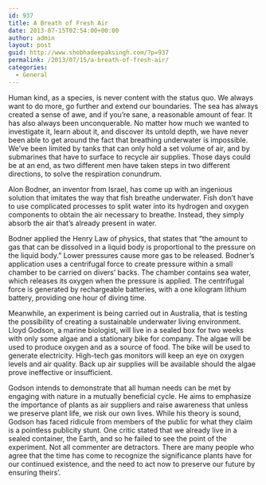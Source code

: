 ```yaml
---
id: 937
title: A Breath of Fresh Air
date: 2013-07-15T02:54:00+00:00
author: admin
layout: post
guid: http://www.shobhadeepaksingh.com/?p=937
permalink: /2013/07/15/a-breath-of-fresh-air/
categories:
  - General
---
```

Human kind, as a species, is never content with the status quo. We always want to do more, go further and extend our boundaries. The sea has always created a sense of awe, and if you’re sane, a reasonable amount of fear. It has also always been unconquerable. No matter how much we wanted to investigate it, learn about it, and discover its untold depth, we have never been able to get around the fact that breathing underwater is impossible. We’ve been limited by tanks that can only hold a set volume of air, and by submarines that have to surface to recycle air supplies. Those days could be at an end, as two different men have taken steps in two different directions, to solve the respiration conundrum.

Alon Bodner, an inventor from Israel, has come up with an ingenious solution that imitates the way that fish breathe underwater. Fish don’t have to use complicated processes to split water into its hydrogen and oxygen components to obtain the air necessary to breathe. Instead, they simply absorb the air that’s already present in water.

Bodner applied the Henry Law of physics, that states that “the amount to gas that can be dissolved in a liquid body is proportional to the pressure on the liquid body.” Lower pressures cause more gas to be released. Bodner’s application uses a centrifugal force to create pressure within a small chamber to be carried on divers’ backs. The chamber contains sea water, which releases its oxygen when the pressure is applied. The centrifugal force is generated by rechargeable batteries, with a one kilogram lithium battery, providing one hour of diving time.

Meanwhile, an experiment is being carried out in Australia, that is testing the possibility of creating a sustainable underwater living environment. Lloyd Godson, a marine biologist, will live in a sealed box for two weeks with only some algae and a stationary bike for company. The algae will be used to produce oxygen and as a source of food. The bike will be used to generate electricity. High-tech gas monitors will keep an eye on oxygen levels and air quality. Back up air supplies will be available should the algae prove ineffective or insufficient.

Godson intends to demonstrate that all human needs can be met by engaging with nature in a mutually beneficial cycle. He aims to emphasize the importance of plants as air suppliers and raise awareness that unless we preserve plant life, we risk our own lives. While his theory is sound, Godson has faced ridicule from members of the public for what they claim is a pointless publicity stunt. One critic stated that we already live in a sealed container, the Earth, and so he failed to see the point of the experiment. Not all commenter are detractors. There are many people who agree that the time has come to recognize the significance plants have for our continued existence, and the need to act now to preserve our future by ensuring theirs’.